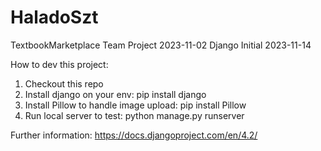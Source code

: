 # HaladoSzt
TextbookMarketplace
Team Project 2023-11-02
Django Initial 2023-11-14

How to dev this project:

1. Checkout this repo
2. Install django on your env: pip install django
3. Install Pillow to handle image upload: pip install Pillow
4. Run local server to test: python manage.py runserver

Further information: https://docs.djangoproject.com/en/4.2/
